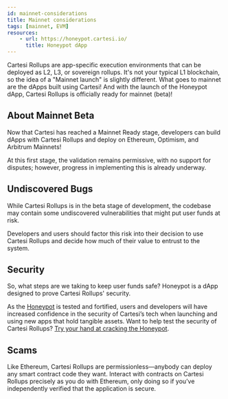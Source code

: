 ```yaml
---
id: mainnet-considerations
title: Mainnet considerations
tags: [mainnet, EVM]
resources:
    - url: https://honeypot.cartesi.io/
      title: Honeypot dApp
---
```


Cartesi Rollups are app-specific execution environments that can be deployed as L2, L3, or sovereign rollups. It's not your typical L1 blockchain, so the idea of a "Mainnet launch" is slightly different. What goes to mainnet are the dApps built using Cartesi! And with the launch of the Honeypot dApp, Cartesi Rollups is officially ready for mainnet (beta)!

## About Mainnet Beta

Now that Cartesi has reached a Mainnet Ready stage, developers can build dApps with Cartesi Rollups and deploy on Ethereum, Optimism, and Arbitrum Mainnets!

At this first stage, the validation remains permissive, with no support for disputes; however, progress in implementing this is already underway.

## Undiscovered Bugs

While Cartesi Rollups is in the beta stage of development, the codebase may contain some undiscovered vulnerabilities that might put user funds at risk.

Developers and users should factor this risk into their decision to use Cartesi Rollups and decide how much of their value to entrust to the system.

## Security
So, what steps are we taking to keep user funds safe? Honeypot is a dApp designed to prove Cartesi Rollups' security.

As the [Honeypot](https://honeypot.cartesi.io/) is tested and fortified, users and developers will have increased confidence in the security of Cartesi’s tech when launching and using new apps that hold tangible assets. Want to help test the security of Cartesi Rollups? [Try your hand at cracking the Honeypot](https://honeypot.cartesi.io/).

## Scams
Like Ethereum, Cartesi Rollups are permissionless—anybody can deploy any smart contract code they want. Interact with contracts on Cartesi Rollups precisely as you do with Ethereum, only doing so if you’ve independently verified that the application is secure.

